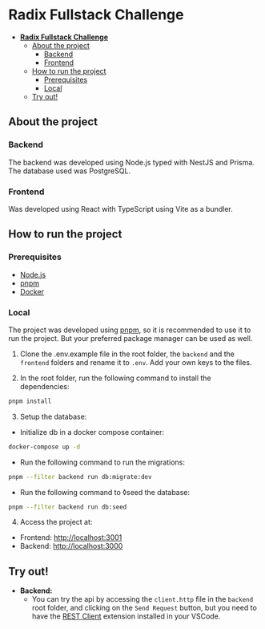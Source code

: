 # **Radix Fullstack Challenge**

- [**Radix Fullstack Challenge**](#radix-fullstack-challenge)
  - [About the project](#about-the-project)
    - [Backend](#backend)
    - [Frontend](#frontend)
  - [How to run the project](#how-to-run-the-project)
    - [Prerequisites](#prerequisites)
    - [Local](#local)
  - [Try out!](#try-out)

## About the project

### Backend

The backend was developed using Node.js typed with NestJS and Prisma. The database used was PostgreSQL.

### Frontend

Was developed using React with TypeScript using Vite as a bundler.

## How to run the project

### Prerequisites

- [Node.js](https://nodejs.org/en/)
- [pnpm](https://pnpm.io/)
- [Docker](https://www.docker.com/)

### Local

The project was developed using [pnpm](https://pnpm.io/), so it is recommended to use it to run the project. But your preferred package manager can be used as well.

1. Clone the .env.example file in the root folder, the `backend` and the `frontend` folders and rename it to `.env`. Add your own keys to the files.

2. In the root folder, run the following command to install the dependencies:

```bash
pnpm install
```

3. Setup the database:

- Initialize db in a docker compose container:

```bash
docker-compose up -d
```

- Run the following command to run the migrations:

```bash
pnpm --filter backend run db:migrate:dev
```

- Run the following command to ◊seed the database:

```bash
pnpm --filter backend run db:seed
```

4. Access the project at:

- Frontend: [http://localhost:3001](http://localhost:3001)
- Backend: [http://localhost:3000](http://localhost:3000)

## Try out! 

- **Backend:**
  - You can try the api by accessing the `client.http` file in the `backend` root folder, and clicking on the `Send Request` button, but you need to have the [REST Client](https://marketplace.visualstudio.com/items?itemName=humao.rest-client) extension installed in your VSCode.
